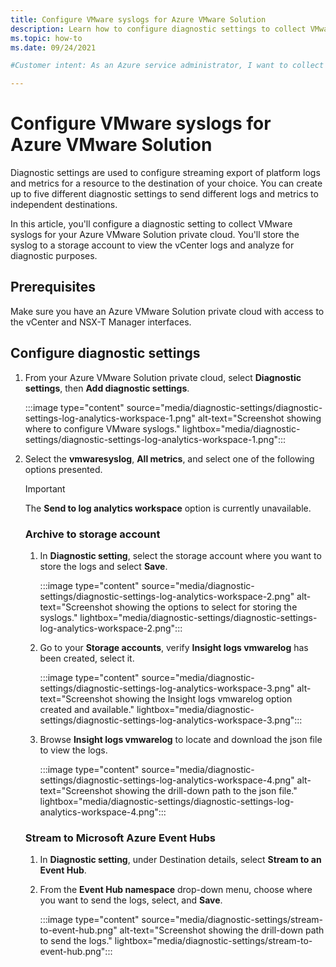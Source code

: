 ```yaml
---
title: Configure VMware syslogs for Azure VMware Solution
description: Learn how to configure diagnostic settings to collect VMware syslogs for your Azure VMware Solution private cloud.
ms.topic: how-to 
ms.date: 09/24/2021

#Customer intent: As an Azure service administrator, I want to collect VMWare syslogs and store it in my storage account so that I can view the vCenter logs and analyze for any diagnostic purposes.

---
```


# Configure VMware syslogs for Azure VMware Solution

Diagnostic settings are used to configure streaming export of platform logs and metrics for a resource to the destination of your choice. You can create up to five different diagnostic settings to send different logs and metrics to independent destinations. 

In this article, you'll configure a diagnostic setting to collect VMware syslogs for your Azure VMware Solution private cloud. You'll store the syslog to a storage account to view the vCenter logs and analyze for diagnostic purposes. 

## Prerequisites

Make sure you have an Azure VMware Solution private cloud with access to the vCenter and NSX-T Manager interfaces. 

## Configure diagnostic settings

1. From your Azure VMware Solution private cloud, select **Diagnostic settings**, then **Add diagnostic settings**.
 
   :::image type="content" source="media/diagnostic-settings/diagnostic-settings-log-analytics-workspace-1.png" alt-text="Screenshot showing where to configure VMware syslogs." lightbox="media/diagnostic-settings/diagnostic-settings-log-analytics-workspace-1.png":::


1. Select the **vmwaresyslog**, **All metrics**, and select one of the following options presented.

   >[!IMPORTANT]
   >The **Send to log analytics workspace** option is currently unavailable.
 
   ### Archive to storage account

    1. In **Diagnostic setting**, select the storage account where you want to store the logs and select **Save**.

       :::image type="content" source="media/diagnostic-settings/diagnostic-settings-log-analytics-workspace-2.png" alt-text="Screenshot showing the options to select for storing the syslogs." lightbox="media/diagnostic-settings/diagnostic-settings-log-analytics-workspace-2.png":::

    1. Go to your **Storage accounts**, verify **Insight logs vmwarelog** has been created, select it. 
 
       :::image type="content" source="media/diagnostic-settings/diagnostic-settings-log-analytics-workspace-3.png" alt-text="Screenshot showing the Insight logs vmwarelog option created and available." lightbox="media/diagnostic-settings/diagnostic-settings-log-analytics-workspace-3.png":::


    1. Browse **Insight logs vmwarelog** to locate and download the json file to view the logs.

       :::image type="content" source="media/diagnostic-settings/diagnostic-settings-log-analytics-workspace-4.png" alt-text="Screenshot showing the drill-down path to the json file." lightbox="media/diagnostic-settings/diagnostic-settings-log-analytics-workspace-4.png"::: 

   ### Stream to Microsoft Azure Event Hubs

    1. In **Diagnostic setting**, under Destination details, select **Stream to an Event Hub**. 
    1. From the **Event Hub namespace** drop-down menu, choose where you want to send the logs, select, and **Save**.
    
       :::image type="content" source="media/diagnostic-settings/stream-to-event-hub.png" alt-text="Screenshot showing the drill-down path to send the logs." lightbox="media/diagnostic-settings/stream-to-event-hub.png"::: 




